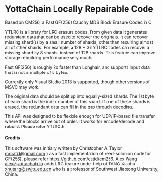 # YottaChain Locally Repairable Code
Based on CM256, a Fast GF(256) Cauchy MDS Block Erasure Codec in C

YTLRC is a library for LRC erasure codes.  From given data it generates
redundant data that can be used to recover the originals. It can recover
 missing shard(s) by a small number of shards, other than requiring almost
 all of other shards. For example, a 128 + 36 YTLRC codes can recover a
 missing shard by 8 shards, instead of 128 shards. This feature can improve
 storage rebuilding performance very much.

Fast GF(256) is roughly 2x faster than Longhair, and supports input data that is not a multiple of 8 bytes.

Currently only Visual Studio 2013 is supported, though other versions of MSVC may work.

The original data should be split up into equally-sized shards. The 1st byte of each shard is the index
number of this shard. If one of these shards is erased, the redundant data can fill in the gap through decoding.

This API was designed to be flexible enough for UDP/IP-based file transfer where the blocks arrive out of order.
It works for encode/decode and rebuild. Please refer YTLRC.h


#### Credits

This software was initially written by Christopher A. Taylor <mrcatid@gmail.com> ) as a fast implementation 
of reed-solomon code for GF(256), please refer https://github.com/catid/cm256.
Alex Wang <alex@yottachain.io> adds LRC feature under help of TANG Xiaohu <xhutang@swjtu.edu.cn> who is a professor of Southwest Jiaotong University, China.
